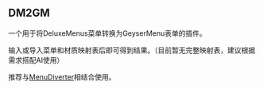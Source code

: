 DM2GM
---

一个用于将DeluxeMenus菜单转换为GeyserMenu表单的插件。

输入或导入菜单和材质映射表后即可得到结果。（目前暂无完整映射表，建议根据需求搭配AI使用）

推荐与[MenuDiverter](https://github.com/re-poem/MenuDiverter)相结合使用。
